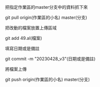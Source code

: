 把指定作業區的master分支中的資料抓下來

git pull origin(作業區的小名) master(分支)

把改動的檔案放置上傳區域

git add 49.al(檔案)

填寫日期或是備註

git commit -m "20230428_v3"(日期或是備註)

將檔案上傳

git push origin(作業區的小名) master(分支)

